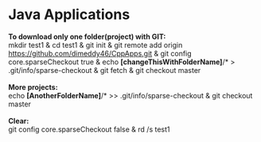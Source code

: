 # Java Applications
<b>To download only one folder(project) with GIT:</b><br>
mkdir test1 & cd test1 & git init & git remote add origin https://github.com/dimeddy46/CppApps.git & git config core.sparseCheckout true & echo <b>[changeThisWithFolderName]</b>/* > .git/info/sparse-checkout & git fetch & git checkout master
<br><br>
<b>More projects:</b><br>
echo <b>[AnotherFolderName]</b>/* >> .git/info/sparse-checkout & git checkout master<br><br>
<b>Clear:</b><br> git config core.sparseCheckout false & rd /s test1
